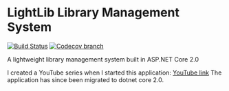 # LightLib Library Management System

[![Build Status](https://travis-ci.org/wesdoyle/library-management-system.svg?branch=master)](https://travis-ci.org/wesdoyle/library-management-system) [![Codecov branch](https://img.shields.io/codecov/c/github/wesdoyle/library-management-system/master.svg?style=flat-square)](https://codecov.io/gh/wesdoyle/library-management-system)



A lightweight library management system built in ASP.NET Core 2.0

I created a YouTube series when I started this application: [YouTube link](https://www.youtube.com/watch?v=WTVcLFTgDqs)
The application has since been migrated to dotnet core 2.0.
